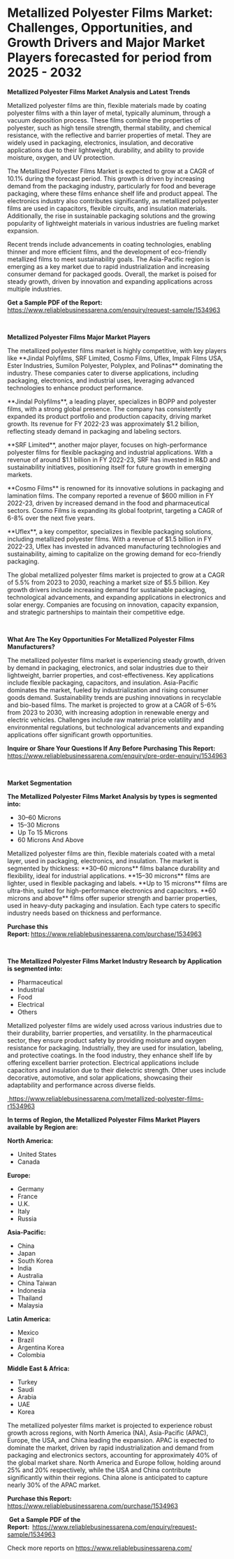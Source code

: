 <p><h1>Metallized Polyester Films Market: Challenges, Opportunities, and Growth Drivers and Major Market Players forecasted for period from 2025 - 2032</h1></p><p><strong>Metallized Polyester Films Market Analysis and Latest Trends</strong></p>
<p><p>Metallized polyester films are thin, flexible materials made by coating polyester films with a thin layer of metal, typically aluminum, through a vacuum deposition process. These films combine the properties of polyester, such as high tensile strength, thermal stability, and chemical resistance, with the reflective and barrier properties of metal. They are widely used in packaging, electronics, insulation, and decorative applications due to their lightweight, durability, and ability to provide moisture, oxygen, and UV protection.</p><p>The Metallized Polyester Films Market is expected to grow at a CAGR of 10.1% during the forecast period. This growth is driven by increasing demand from the packaging industry, particularly for food and beverage packaging, where these films enhance shelf life and product appeal. The electronics industry also contributes significantly, as metallized polyester films are used in capacitors, flexible circuits, and insulation materials. Additionally, the rise in sustainable packaging solutions and the growing popularity of lightweight materials in various industries are fueling market expansion.</p><p>Recent trends include advancements in coating technologies, enabling thinner and more efficient films, and the development of eco-friendly metallized films to meet sustainability goals. The Asia-Pacific region is emerging as a key market due to rapid industrialization and increasing consumer demand for packaged goods. Overall, the market is poised for steady growth, driven by innovation and expanding applications across multiple industries.</p></p>
<p><strong>Get a Sample PDF of the Report:&nbsp;</strong> <a href="https://www.reliablebusinessarena.com/enquiry/request-sample/1534963?utm_campaign=1871&utm_medium=2&utm_source=Github&utm_content=ia&utm_term=26012025&utm_id=metallized-polyester-films">https://www.reliablebusinessarena.com/enquiry/request-sample/1534963</a></p>
<p>&nbsp;</p>
<p><strong>Metallized Polyester Films Major Market Players</strong></p>
<p><p>The metallized polyester films market is highly competitive, with key players like **Jindal Polyfilms, SRF Limited, Cosmo Films, Uflex, Impak Films USA, Ester Industries, Sumilon Polyester, Polyplex, and Polinas** dominating the industry. These companies cater to diverse applications, including packaging, electronics, and industrial uses, leveraging advanced technologies to enhance product performance.</p><p>**Jindal Polyfilms**, a leading player, specializes in BOPP and polyester films, with a strong global presence. The company has consistently expanded its product portfolio and production capacity, driving market growth. Its revenue for FY 2022-23 was approximately $1.2 billion, reflecting steady demand in packaging and labeling sectors.</p><p>**SRF Limited**, another major player, focuses on high-performance polyester films for flexible packaging and industrial applications. With a revenue of around $1.1 billion in FY 2022-23, SRF has invested in R&D and sustainability initiatives, positioning itself for future growth in emerging markets.</p><p>**Cosmo Films** is renowned for its innovative solutions in packaging and lamination films. The company reported a revenue of $600 million in FY 2022-23, driven by increased demand in the food and pharmaceutical sectors. Cosmo Films is expanding its global footprint, targeting a CAGR of 6-8% over the next five years.</p><p>**Uflex**, a key competitor, specializes in flexible packaging solutions, including metallized polyester films. With a revenue of $1.5 billion in FY 2022-23, Uflex has invested in advanced manufacturing technologies and sustainability, aiming to capitalize on the growing demand for eco-friendly packaging.</p><p>The global metallized polyester films market is projected to grow at a CAGR of 5.5% from 2023 to 2030, reaching a market size of $5.5 billion. Key growth drivers include increasing demand for sustainable packaging, technological advancements, and expanding applications in electronics and solar energy. Companies are focusing on innovation, capacity expansion, and strategic partnerships to maintain their competitive edge.</p></p>
<p>&nbsp;</p>
<p><strong>What Are The Key Opportunities For Metallized Polyester Films Manufacturers?</strong></p>
<p><p>The metallized polyester films market is experiencing steady growth, driven by demand in packaging, electronics, and solar industries due to their lightweight, barrier properties, and cost-effectiveness. Key applications include flexible packaging, capacitors, and insulation. Asia-Pacific dominates the market, fueled by industrialization and rising consumer goods demand. Sustainability trends are pushing innovations in recyclable and bio-based films. The market is projected to grow at a CAGR of 5-6% from 2023 to 2030, with increasing adoption in renewable energy and electric vehicles. Challenges include raw material price volatility and environmental regulations, but technological advancements and expanding applications offer significant growth opportunities.</p></p>
<p><strong>Inquire or Share Your Questions If Any Before Purchasing This Report:</strong> <a href="https://www.reliablebusinessarena.com/enquiry/pre-order-enquiry/1534963?utm_campaign=1871&utm_medium=2&utm_source=Github&utm_content=ia&utm_term=26012025&utm_id=metallized-polyester-films">https://www.reliablebusinessarena.com/enquiry/pre-order-enquiry/1534963</a></p>
<p>&nbsp;</p>
<p><strong>Market Segmentation</strong></p>
<p><strong>The Metallized Polyester Films Market Analysis by types is segmented into:</strong></p>
<p><ul><li>30–60 Microns</li><li>15–30 Microns</li><li>Up To 15 Microns</li><li>60 Microns And Above</li></ul></p>
<p><p>Metallized polyester films are thin, flexible materials coated with a metal layer, used in packaging, electronics, and insulation. The market is segmented by thickness: **30–60 microns** films balance durability and flexibility, ideal for industrial applications. **15–30 microns** films are lighter, used in flexible packaging and labels. **Up to 15 microns** films are ultra-thin, suited for high-performance electronics and capacitors. **60 microns and above** films offer superior strength and barrier properties, used in heavy-duty packaging and insulation. Each type caters to specific industry needs based on thickness and performance.</p></p>
<p><strong>Purchase this Report:&nbsp;</strong><a href="https://www.reliablebusinessarena.com/purchase/1534963?utm_campaign=1871&utm_medium=2&utm_source=Github&utm_content=ia&utm_term=26012025&utm_id=metallized-polyester-films">https://www.reliablebusinessarena.com/purchase/1534963</a></p>
<p>&nbsp;</p>
<p><strong>The Metallized Polyester Films Market Industry Research by Application is segmented into:</strong></p>
<p><ul><li>Pharmaceutical</li><li>Industrial</li><li>Food</li><li>Electrical</li><li>Others</li></ul></p>
<p><p>Metallized polyester films are widely used across various industries due to their durability, barrier properties, and versatility. In the pharmaceutical sector, they ensure product safety by providing moisture and oxygen resistance for packaging. Industrially, they are used for insulation, labeling, and protective coatings. In the food industry, they enhance shelf life by offering excellent barrier protection. Electrical applications include capacitors and insulation due to their dielectric strength. Other uses include decorative, automotive, and solar applications, showcasing their adaptability and performance across diverse fields.</p></p>
<p><a href="https://www.reliablebusinessarena.com/metallized-polyester-films-r1534963?utm_campaign=1871&utm_medium=2&utm_source=Github&utm_content=ia&utm_term=26012025&utm_id=metallized-polyester-films">&nbsp;https://www.reliablebusinessarena.com/metallized-polyester-films-r1534963</a></p>
<p><strong>In terms of Region, the Metallized Polyester Films Market Players available by Region are:</strong></p>
<p>
    <p> <strong> North America: </strong>
        <ul>
            <li>United States</li>
            <li>Canada</li>
        </ul>
        </p> 
    <p> <strong> Europe: </strong>
        <ul>
            <li>Germany</li>
            <li>France</li>
            <li>U.K.</li>
            <li>Italy</li>
            <li>Russia</li>
        </ul>
        </p> 
    <p> <strong> Asia-Pacific: </strong>
        <ul>
            <li>China</li>
            <li>Japan</li>
            <li>South Korea</li>
            <li>India</li>
            <li>Australia</li>
            <li>China Taiwan</li>
            <li>Indonesia</li>
            <li>Thailand</li>
            <li>Malaysia</li>
        </ul>
        </p> 
    <p> <strong> Latin America: </strong>
        <ul>
            <li>Mexico</li>
            <li>Brazil</li>
            <li>Argentina Korea</li>
            <li>Colombia</li>
        </ul>
        </p> 
    <p> <strong> Middle East & Africa: </strong>
        <ul>
            <li>Turkey</li>
            <li>Saudi</li>
            <li>Arabia</li>
            <li>UAE</li>
            <li>Korea</li>
        </ul>
    </p>
    </p>
<p><p>The metallized polyester films market is projected to experience robust growth across regions, with North America (NA), Asia-Pacific (APAC), Europe, the USA, and China leading the expansion. APAC is expected to dominate the market, driven by rapid industrialization and demand from packaging and electronics sectors, accounting for approximately 40% of the global market share. North America and Europe follow, holding around 25% and 20% respectively, while the USA and China contribute significantly within their regions. China alone is anticipated to capture nearly 30% of the APAC market.</p></p>
<p><strong>Purchase this Report: </strong><a href="https://www.reliablebusinessarena.com/purchase/1534963?utm_campaign=1871&utm_medium=2&utm_source=Github&utm_content=ia&utm_term=26012025&utm_id=metallized-polyester-films">https://www.reliablebusinessarena.com/purchase/1534963</a></p>
<p>&nbsp;<strong>Get a Sample PDF of the Report:&nbsp;&nbsp;</strong><a href="https://www.reliablebusinessarena.com/enquiry/request-sample/1534963?utm_campaign=1871&utm_medium=2&utm_source=Github&utm_content=ia&utm_term=26012025&utm_id=metallized-polyester-films">https://www.reliablebusinessarena.com/enquiry/request-sample/1534963</a></p>
<p><strong></strong></p>
<p>Check more reports on <a href="https://www.reliablebusinessarena.com/?utm_campaign=1871&utm_medium=2&utm_source=Github&utm_content=ia&utm_term=26012025&utm_id=metallized-polyester-films">https://www.reliablebusinessarena.com/</a></p>
